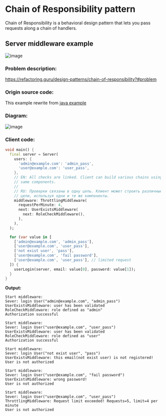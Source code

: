 # Chain of Responsibility pattern
Chain of Responsibility is a behavioral design pattern that lets you pass requests along a chain of handlers. 

## Server middleware example 
![image](https://user-images.githubusercontent.com/8049534/149480179-ba06640c-0858-4ff9-8957-f2c4aa22ccc4.png)

### Problem description:
https://refactoring.guru/design-patterns/chain-of-responsibility?#problem

### Origin source code:
This example rewrite from [java example](https://github.com/RefactoringGuru/design-patterns-java/tree/master/src/refactoring_guru/chain_of_responsibility/example)

### Diagram:
![image](https://user-images.githubusercontent.com/8049534/149488654-7ff5f659-4086-4d1a-ae44-326c71fb880a.png)

### Client code:
```dart
void main() {
  final server = Server(
    users: {
      'admin@example.com': 'admin_pass',
      'user@example.com': 'user_pass',
    },
    // EN: All checks are linked. Client can build various chains using the
    // same components.
    //
    // RU: Проверки связаны в одну цепь. Клиент может строить различные
    // цепи, используя одни и те же компоненты.
    middleware: ThrottlingMiddleware(
      requestPerMinute: 4,
      next: UserExistsMiddleware(
        next: RoleCheckMiddleware(),
      ),
    ),
  );

  for (var value in [
    ['admin@example.com', 'admin_pass'],
    ['user@example.com', 'user_pass'],
    ['not exist user', 'pass'],
    ['user@example.com', 'fail password'],
    ['user@example.com', 'user_pass'], // limited request
  ]) {
    userLogin(server, email: value[0], password: value[1]);
  }
}
```

**Output:**
```
Start middleware:
Sever: login User("admin@example.com", "admin_pass")
UserExistsMiddleware: user has been validated
RoleCheckMiddleware: role defined as "admin"
Authorization successful

Start middleware:
Sever: login User("user@example.com", "user_pass")
UserExistsMiddleware: user has been validated
RoleCheckMiddleware: role defined as "user"
Authorization successful

Start middleware:
Sever: login User("not exist user", "pass")
UserExistsMiddleware: this email(not exist user) is not registered!
User is not authorized

Start middleware:
Sever: login User("user@example.com", "fail password")
UserExistsMiddleware: wrong password!
User is not authorized

Start middleware:
Sever: login User("user@example.com", "user_pass")
ThrottlingMiddleware: Request limit exceeded! Requests=5, limit=4 per minute
User is not authorized
```
